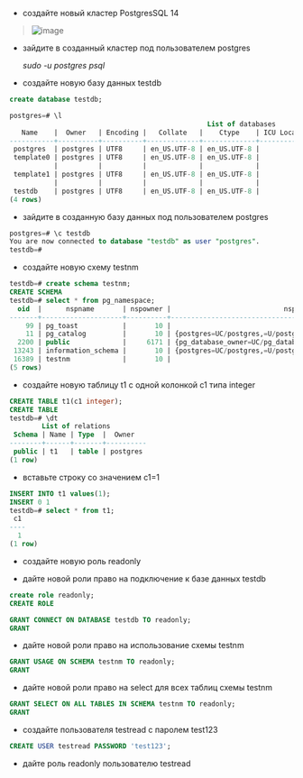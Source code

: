 * создайте новый кластер PostgresSQL 14
  
>![image](https://github.com/VyacheslavIT/postgre/assets/136000255/8a1ff850-efb8-4d33-b188-77236f5280d4)

* зайдите в созданный кластер под пользователем postgres
  
  *sudo -u postgres psql*
  
*   создайте новую базу данных testdb

``` sql
create database testdb;
```


```sql
postgres=# \l
                                                 List of databases
   Name    |  Owner   | Encoding |   Collate   |    Ctype    | ICU Locale | Locale Provider |   Access privileges   
-----------+----------+----------+-------------+-------------+------------+-----------------+-----------------------
 postgres  | postgres | UTF8     | en_US.UTF-8 | en_US.UTF-8 |            | libc            | 
 template0 | postgres | UTF8     | en_US.UTF-8 | en_US.UTF-8 |            | libc            | =c/postgres          +
           |          |          |             |             |            |                 | postgres=CTc/postgres
 template1 | postgres | UTF8     | en_US.UTF-8 | en_US.UTF-8 |            | libc            | =c/postgres          +
           |          |          |             |             |            |                 | postgres=CTc/postgres
 testdb    | postgres | UTF8     | en_US.UTF-8 | en_US.UTF-8 |            | libc            | 
(4 rows)
```

* зайдите в созданную базу данных под пользователем postgres
  
```sql
postgres=# \c testdb
You are now connected to database "testdb" as user "postgres".
testdb=# 
``` 

* создайте новую схему testnm
  
```sql
testdb=# create schema testnm;
CREATE SCHEMA
testdb=# select * from pg_namespace;
  oid  |      nspname       | nspowner |                            nspacl                             
-------+--------------------+----------+---------------------------------------------------------------
    99 | pg_toast           |       10 | 
    11 | pg_catalog         |       10 | {postgres=UC/postgres,=U/postgres}
  2200 | public             |     6171 | {pg_database_owner=UC/pg_database_owner,=U/pg_database_owner}
 13243 | information_schema |       10 | {postgres=UC/postgres,=U/postgres}
 16389 | testnm             |       10 | 
(5 rows)
```

* создайте новую таблицу t1 с одной колонкой c1 типа integer
```sql
CREATE TABLE t1(c1 integer);
CREATE TABLE
testdb=# \dt
        List of relations
 Schema | Name | Type  |  Owner   
--------+------+-------+----------
 public | t1   | table | postgres
(1 row)
```
* вставьте строку со значением c1=1
  
```sql
INSERT INTO t1 values(1);
INSERT 0 1
testdb=# select * from t1;
 c1 
----
  1
(1 row)
```
* создайте новую роль readonly

* дайте новой роли право на подключение к базе данных testdb
  
```sql
create role readonly;
CREATE ROLE
```

```sql
GRANT CONNECT ON DATABASE testdb TO readonly;
GRANT
```
* дайте новой роли право на использование схемы testnm
  
```sql  
GRANT USAGE ON SCHEMA testnm TO readonly;
GRANT
```

* дайте новой роли право на select для всех таблиц схемы testnm

```sql
GRANT SELECT ON ALL TABLES IN SCHEMA testnm TO readonly;
GRANT
```
* создайте пользователя testread с паролем test123

```sql
CREATE USER testread PASSWORD 'test123';
``` 
  
* дайте роль readonly пользователю testread
